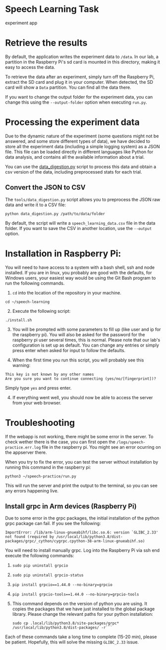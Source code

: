 # Speech Learning Task

experiment app

# Retrieve the results

By default, the application writes the experiment data to `/data`.
In our lab, a partition in the Raspberry Pi's sd card is mounted in this directory, making it easy
to access the data.

To retrieve the data after an experiment, simply turn off the Raspberry Pi, extract the SD card and
plug it in your computer.
When detected, the SD card will show a `Data` partition.
You can find all the data there.

If you want to change the output folder for the experiment data, you can change this using the
`--output-folder` option when executing `run.py`.

# Processing the experiment data

Due to the dynamic nature of the experiment (some questions might not be answered, and some store
different types of data), we have decided to store all the experiment data (including a simple
logging system) as a JSON file.
This file can be loaded directly in different languages like Python for data analysis, and contains
all the available information about a trial.

You can use the [data_digestion.py](https://github.com/NaoPepper4hri/speech-learning/blob/main/tools/data_digestion.py)
script to process this data and obtain a csv version of the data, including preprocessed stats
for each trial.

## Convert the JSON to CSV

The `tools/data_digestion.py` script allows you to preprocess the JSON raw data and write it to a
CSV file:

```
python data_digestion.py /path/to/data/folder
```

By default, the script will write a `speech_learning_data.csv` file in the data folder.
If you want to save the CSV in another location, use the `--output` option.

# Installation in Raspberry Pi:

You will need to have access to a system with a bash shell, ssh and node installed.
If you are in linux, you probably are good with the defaults, for Windows users, your easiest way
would be using the Git Bash program to run the following commands.

1. `cd` into the location of the repository in your machine.

```
cd ~/speech-learning
```

2. Execute the following script:

```
./install.sh
```

3. You will be prompted with some parameters to fill up (like user and ip for the raspberry pi).
   You will also be asked for the password for the raspberry pi user several times, this is normal.
   Please note that our lab's configuration is set up as default.
   You can change any entries or simply press enter when asked for input to follow the defaults.

4. When the first time you run this script, you will probably see this warning:

```
This key is not known by any other names
Are you sure you want to continue connecting (yes/no/[fingerprint])?
```

Simply type `yes` and press enter.

4. If everything went well, you should now be able to access the server from your web browser.

# Troubleshooting

If the webapp is not working, there might be some error in the server.
To check wether there is the case, you can first open the `/logs/speech-practice.err.log` file in
the raspberry pi.
You might see an error ocurring on the appserver there.

When you try to fix the error, you can test the server without installation by running this command
in the raspberry pi:

```
python3 ~/speech-practice/run.py
```

This will run the server and print the output to the terminal, so you can see any errors happening
live.

## Install grpc in Arm devices (Raspberry Pi)

Due to some error in the grpc packages, the initial installation of the python grpc package can
fail.
If you see the following:

```
ImportError: /lib/arm-linux-gnueabihf/libc.so.6: version `GLIBC_2.33' not found (required by /usr/local/lib/python3.8/dist-packages/grpc/_cython/cygrpc.cpython-38-arm-linux-gnueabihf.so)
```

You will need to install manually grpc.
Log into the Raspberry Pi via ssh end execute the following commands:

1. ```
   sudo pip uninstall grpcio
   ```
2. ```
   sudo pip uninstall grpcio-status
   ```
3. ```
   pip install grpcio==1.44.0 --no-binary=grpcio
   ```
4. ```
   pip install grpcio-tools==1.44.0 --no-binary=grpcio-tools
   ```
5. This command depends on the version of python you are using.
   It copies the packages that we have just installed to the global package library.
   Please change the relevant paths for your python installation:
   ````
   sudo cp .local/lib/python3.8/site-packages/grpc* /usr/local/lib/python3.8/dist-packages/ -r```
   ````

Each of these commands take a long time to complete (15-20 min), please be patient.
Hopefully, this will solve the missing `GLIBC_2.33` issue.
